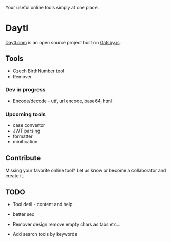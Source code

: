 Your useful online tools simply at one place.

# Daytl

[Daytl.com](https://www.daytl.com) is an open source project built on [Gatsby.js]().

## Tools
* Czech BirthNumber tool
* Remover

### Dev in progress

* Encode/decode - utf, url encode, base64, html


### Upcoming tools

* case convertor
* JWT parsing
* formatter
* minification

## Contribute

Missing your favorite online tool? Let us know or become a collaborator and create it.

## TODO

* Tool detil  - content and help
* better seo

* Remover 
  design
  remove empty chars as tabs etc...
  
  
* Add search tools by keywords





